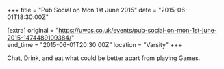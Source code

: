 +++
title = "Pub Social on Mon 1st June 2015"
date = "2015-06-01T18:30:00Z"

[extra]
original = "https://uwcs.co.uk/events/pub-social-on-mon-1st-june-2015-1474489109384/"    
end_time = "2015-06-01T20:30:00Z"
location = "Varsity"
+++

Chat, Drink, and eat what could be better apart from playing Games.

